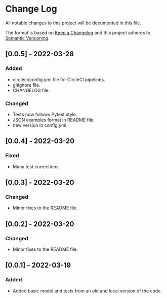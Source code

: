 # Change Log

All notable changes to this project will be documented in this file.

The format is based on [Keep a Changelog](http://keepachangelog.com/)
and this project adheres to [Semantic Versioning](http://semver.org/).

## [0.0.5] - 2022-03-28

### Added

- circleci/config.yml file for CircleCI pipelines.
- gitignore file.
- CHANGELOG file.

### Changed

- Tests now follows Pytest style.
- JSON examples format in README file.
- new version in config.yml

## [0.0.4] - 2022-03-20

### Fixed

- Many test corrections.

## [0.0.3] - 2022-03-20

### Changed

- Minor fixes to the README file.

## [0.0.2] - 2022-03-20

### Changed

- Minor fixes to the README file.

## [0.0.1] - 2022-03-19

### Added

- Added basic model and tests from an old and local version of the code.